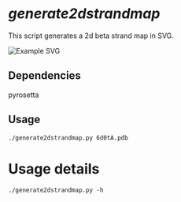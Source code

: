 # *generate2dstrandmap*
This script generates a 2d beta strand map in SVG.

![Example SVG]("6d0tA.pdb.2dstrandmap.svg")

## Dependencies

pyrosetta

## Usage

```
./generate2dstrandmap.py 6d0tA.pdb
```

# Usage details

```
./generate2dstrandmap.py -h
```
